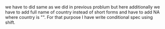 we have to did same as we did in previous problum but here additionally we have to add full name of country instead of short forms and have to add NA where country is "".
For that purpose I have write conditional spec using shift.